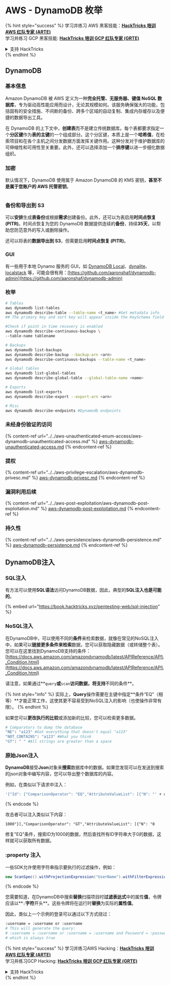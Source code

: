 # AWS - DynamoDB 枚举

{% hint style="success" %}
学习并练习 AWS 黑客技能：<img src="/.gitbook/assets/image.png" alt="" data-size="line">[**HackTricks 培训 AWS 红队专家 (ARTE)**](https://training.hacktricks.xyz/courses/arte)<img src="/.gitbook/assets/image.png" alt="" data-size="line">\
学习并练习 GCP 黑客技能: <img src="/.gitbook/assets/image (2).png" alt="" data-size="line">[**HackTricks 培训 GCP 红队专家 (GRTE)**<img src="/.gitbook/assets/image (2).png" alt="" data-size="line">](https://training.hacktricks.xyz/courses/grte)

<details>

<summary>支持 HackTricks</summary>

* 检查 [**订阅计划**](https://github.com/sponsors/carlospolop)!
* **加入** 💬 [**Discord 群组**](https://discord.gg/hRep4RUj7f) 或 [**电报群组**](https://t.me/peass) 或 **关注** 我们的 **Twitter** 🐦 [**@hacktricks\_live**](https://twitter.com/hacktricks\_live)**.**
* 通过向 [**HackTricks**](https://github.com/carlospolop/hacktricks) 和 [**HackTricks Cloud**](https://github.com/carlospolop/hacktricks-cloud) github 仓库提交 PR 来分享黑客技巧。

</details>
{% endhint %}

## DynamoDB

### 基本信息

Amazon DynamoDB 被 AWS 定义为一种**完全托管、无服务器、键值 NoSQL 数据库**，专为驱动高性能应用而设计，无论其规模如何。该服务确保强大的功能，包括固有的安全措施、不间断的备份、跨多个区域的自动复制、集成内存缓存以及便捷的数据导出工具。

在 DynamoDB 的上下文中，**创建表**而不是建立传统数据库。每个表都要求指定一个**分区键**作为**表的主键**的一个组成部分。这个分区键，本质上是一个**哈希值**，在检索项目和在各个主机之间分发数据方面发挥关键作用。这种分发对于维护数据库的可伸缩性和可用性至关重要。此外，还可以选择添加一个**排序键**以进一步细化数据组织。

### 加密

默认情况下，DynamoDB 使用属于 Amazon DynamoDB 的 KMS 密钥，**甚至不是属于您账户的 AWS 托管密钥**。

<figure><img src="https://lh4.googleusercontent.com/JjtNS7aA-_GRMgZb4v93jWEQJi6DQdUPq0FEpzZPdeyCeNoG05p0NJiV9Zs-ULs_-Tfjmx0W1ZgsE2Ui2ljo7D-1a87Xny-gpLVQO0XmXdFoph9ci1RepbVNwaCe9oPruEZSEDxGTxF5dIv6pW1WpT6kWA=s2048" alt=""><figcaption></figcaption></figure>

### 备份和导出到 S3

可以**安排**生成**表备份**或根据**需求**创建备份。此外，还可以为表启用**时间点恢复 (PITR)**。时间点恢复为您的 DynamoDB 数据提供连续的**备份**，持续**35天**，以帮助您防范意外的写入或删除操作。

还可以将表的**数据导出到 S3**，但需要启用**时间点恢复 (PITR)**。

### GUI

有一些用于本地 Dynamo 服务的 GUI，如 [DynamoDB Local](https://aws.amazon.com/blogs/aws/dynamodb-local-for-desktop-development/)、[dynalite](https://github.com/mhart/dynalite)、[localstack](https://github.com/localstack/localstack) 等，可能会很有用：[https://github.com/aaronshaf/dynamodb-admin](https://github.com/aaronshaf/dynamodb-admin)

### 枚举
```bash
# Tables
aws dynamodb list-tables
aws dynamodb describe-table --table-name <t_name> #Get metadata info
## The primary key and sort key will appear inside the KeySchema field

#Check if point in time recovery is enabled
aws dynamodb describe-continuous-backups \
--table-name tablename

# Backups
aws dynamodb list-backups
aws dynamodb describe-backup --backup-arn <arn>
aws dynamodb describe-continuous-backups --table-name <t_name>

# Global tables
aws dynamodb list-global-tables
aws dynamodb describe-global-table --global-table-name <name>

# Exports
aws dynamodb list-exports
aws dynamodb describe-export --export-arn <arn>

# Misc
aws dynamodb describe-endpoints #Dynamodb endpoints
```
### 未经身份验证的访问

{% content-ref url="../../aws-unauthenticated-enum-access/aws-dynamodb-unauthenticated-access.md" %}
[aws-dynamodb-unauthenticated-access.md](../../aws-unauthenticated-enum-access/aws-dynamodb-unauthenticated-access.md)
{% endcontent-ref %}

### 提权

{% content-ref url="../../aws-privilege-escalation/aws-dynamodb-privesc.md" %}
[aws-dynamodb-privesc.md](../../aws-privilege-escalation/aws-dynamodb-privesc.md)
{% endcontent-ref %}

### 漏洞利用后续

{% content-ref url="../../aws-post-exploitation/aws-dynamodb-post-exploitation.md" %}
[aws-dynamodb-post-exploitation.md](../../aws-post-exploitation/aws-dynamodb-post-exploitation.md)
{% endcontent-ref %}

### 持久性

{% content-ref url="../../aws-persistence/aws-dynamodb-persistence.md" %}
[aws-dynamodb-persistence.md](../../aws-persistence/aws-dynamodb-persistence.md)
{% endcontent-ref %}

## DynamoDB注入

### SQL注入

有方法可以使用**SQL语法**访问DynamoDB数据，因此，典型的**SQL注入也是可能的**。

{% embed url="https://book.hacktricks.xyz/pentesting-web/sql-injection" %}

### NoSQL注入

在DynamoDB中，可以使用不同的**条件**来检索数据，就像在常见的NoSQL注入中，如果可以**链接更多条件来检索**数据，您可以获取隐藏数据（或转储整个表）。\
您可以在这里找到DynamoDB支持的条件：[https://docs.aws.amazon.com/amazondynamodb/latest/APIReference/API\_Condition.html](https://docs.aws.amazon.com/amazondynamodb/latest/APIReference/API\_Condition.html)

请注意，如果通过**`query`**或**`scan`**访问数据，将支持**不同的条件**。

{% hint style="info" %}
实际上，**Query**操作需要在主键中指定**条件“EQ”（相等）**才能正常工作，这使其更不容易受到NoSQL注入的影响（也使操作非常有限）。
{% endhint %}

如果您可以**更改执行的比较**或添加新的比较，您可以检索更多数据。
```bash
# Comparators to dump the database
"NE": "a123" #Get everything that doesn't equal "a123"
"NOT_CONTAINS": "a123" #What you think
"GT": " " #All strings are greater than a space
```
### 原始Json注入

**DynamoDB**接受**Json**对象来**搜索**数据库中的数据。如果您发现可以在发送到搜索的json对象中编写内容，您可以导出整个数据库的内容。

例如，在类似以下请求中注入：
```bash
'{"Id": {"ComparisonOperator": "EQ","AttributeValueList": [{"N": "' + user_input + '"}]}}'
```
{% endcode %}

攻击者可以注入类似以下内容：

`1000"}],"ComparisonOperator": "GT","AttributeValueList": [{"N": "0`

修复"EQ"条件，搜索ID为1000的数据，然后查找所有ID字符串大于0的数据，这样就可以获取所有数据。

### :property 注入

一些SDK允许使用字符串指示要执行的过滤操作，例如：
```java
new ScanSpec().withProjectionExpression("UserName").withFilterExpression(user_input+" = :username and Password = :password").withValueMap(valueMap)
```
{% endcode %}

您需要知道，在DynamoDB中搜索**替换**扫描项目时**过滤表达式**中的属性**值**，令牌应该以**`:`**字符**开头**。这些令牌将在运行时**替换**为实际的**属性值**。

因此，类似上一个示例的登录可以通过以下方式绕过：
```bash
:username = :username or :username
# This will generate the query:
# :username = :username or :username = :username and Password = :password
# which is always true
```
{% hint style="success" %}
学习并练习AWS Hacking：<img src="/.gitbook/assets/image.png" alt="" data-size="line">[**HackTricks 培训 AWS 红队专家 (ARTE)**](https://training.hacktricks.xyz/courses/arte)<img src="/.gitbook/assets/image.png" alt="" data-size="line">\
学习并练习GCP Hacking: <img src="/.gitbook/assets/image (2).png" alt="" data-size="line">[**HackTricks 培训 GCP 红队专家 (GRTE)**<img src="/.gitbook/assets/image (2).png" alt="" data-size="line">](https://training.hacktricks.xyz/courses/grte)

<details>

<summary>支持 HackTricks</summary>

* 检查[**订阅计划**](https://github.com/sponsors/carlospolop)!
* **加入** 💬 [**Discord 群组**](https://discord.gg/hRep4RUj7f) 或 [**电报群组**](https://t.me/peass) 或 **关注**我们的 **Twitter** 🐦 [**@hacktricks\_live**](https://twitter.com/hacktricks\_live)**.**
* 通过向 [**HackTricks**](https://github.com/carlospolop/hacktricks) 和 [**HackTricks Cloud**](https://github.com/carlospolop/hacktricks-cloud) github 仓库提交 PR 来分享黑客技巧。

</details>
{% endhint %}
